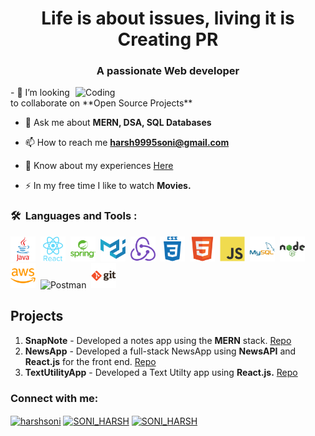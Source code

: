 <h1 align="center">Life is about issues, living it is Creating PR</h1>
<h3 align="center">A passionate Web developer</h3>
<img align="right" alt="Coding" width="400" src="https://media3.giphy.com/media/qgQUggAC3Pfv687qPC/giphy.gif" />
<p align="left"></p>
- 👯 I’m looking to collaborate on **Open Source Projects**

- 💬 Ask me about **MERN, DSA, SQL Databases**

- 📫 How to reach me **harsh9995soni@gmail.com**

- 📄 Know about my experiences [Here](https://www.linkedin.com/in/harsh-soni-885651221/)

- ⚡ In my free time I like to watch **Movies.**


### 🛠 &nbsp;Languages and Tools :

<p>
<img src="https://github.com/devicons/devicon/blob/master/icons/java/java-original-wordmark.svg" title="Java" alt="Java" width="40" height="40"/>&nbsp;
<img src="https://github.com/devicons/devicon/blob/master/icons/react/react-original-wordmark.svg" title="React" alt="React" width="40" height="40"/>&nbsp;
<img src="https://github.com/devicons/devicon/blob/master/icons/spring/spring-original-wordmark.svg" title="Spring" alt="Spring" width="40" height="40"/>&nbsp;
<img src="https://github.com/devicons/devicon/blob/master/icons/materialui/materialui-original.svg" title="Material UI" alt="Material UI" width="40" height="40"/>&nbsp;
<img src="https://github.com/devicons/devicon/blob/master/icons/redux/redux-original.svg" title="Redux" alt="Redux " width="40" height="40"/>&nbsp;
<img src="https://github.com/devicons/devicon/blob/master/icons/css3/css3-plain-wordmark.svg"  title="CSS3" alt="CSS" width="40" height="40"/>&nbsp;
<img src="https://github.com/devicons/devicon/blob/master/icons/html5/html5-original.svg" title="HTML5" alt="HTML" width="40" height="40"/>&nbsp;
<img src="https://github.com/devicons/devicon/blob/master/icons/javascript/javascript-original.svg" title="JavaScript" alt="JavaScript" width="40" height="40"/>&nbsp;
<img src="https://github.com/devicons/devicon/blob/master/icons/mysql/mysql-original-wordmark.svg" title="MySQL"  alt="MySQL" width="40" height="40"/>&nbsp;
<img src="https://github.com/devicons/devicon/blob/master/icons/nodejs/nodejs-original-wordmark.svg" title="NodeJS" alt="NodeJS" width="40" height="40"/>&nbsp;
<img src="https://github.com/devicons/devicon/blob/master/icons/amazonwebservices/amazonwebservices-plain-wordmark.svg" title="AWS" alt="AWS" width="40" height="40"/>&nbsp;
<img src="https://www.vectorlogo.zone/logos/getpostman/getpostman-icon.svg" title="Postman"  alt="Postman" width="40" height="40"/>&nbsp;
<img src="https://github.com/devicons/devicon/blob/master/icons/git/git-original-wordmark.svg" title="Git" **alt="Git" width="40" height="40"/>&nbsp;
</p>

## Projects 
1. **SnapNote** - Developed a notes app using the **MERN** stack.  [Repo](https://github.com/harshcode1/SnapNote)
2. **NewsApp** - Developed a full-stack NewsApp using **NewsAPI** and **React.js** for the front end.  [Repo](https://github.com/harshcode1/NewsApp)
3. **TextUtilityApp** - Developed a Text Utilty app using **React.js.** [Repo](https://github.com/harshcode1/TextUtils-)

   
<h3 align="left">Connect with me:</h3>
<p align="left">
<a href="https://www.linkedin.com/in/harsh-soni-885651221/" target="blank"><img align="center" src="https://raw.githubusercontent.com/rahuldkjain/github-profile-readme-generator/master/src/images/icons/Social/linked-in-alt.svg" alt="harshsoni" height="30" width="40" /></a>
<a href="https://www.hackerrank.com/profile/harsh9995soni" target="blank"><img align="center" src="https://raw.githubusercontent.com/rahuldkjain/github-profile-readme-generator/master/src/images/icons/Social/hackerrank.svg" alt="SONI_HARSH" height="30" width="40" /></a>
<a href="https://leetcode.com/SONI_HARSH/" target="blank"><img align="center" src="https://raw.githubusercontent.com/rahuldkjain/github-profile-readme-generator/master/src/images/icons/Social/leet-code.svg" alt="SONI_HARSH" height="30" width="40" /></a>
</p>


